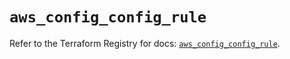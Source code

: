 # `aws_config_config_rule`

Refer to the Terraform Registry for docs: [`aws_config_config_rule`](https://registry.terraform.io/providers/hashicorp/aws/5.85.0/docs/resources/config_config_rule).
